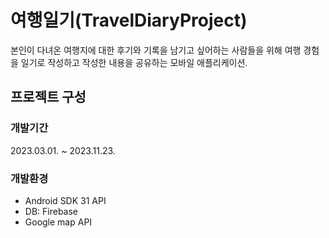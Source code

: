 # 여행일기(TravelDiaryProject)
본인이 다녀온 여행지에 대한 후기와 기록을 남기고 싶어하는 사람들을 위해 여행 경험을 일기로 작성하고 작성한 내용을 공유하는 모바일 애플리케이션.

## 프로젝트 구성
### 개발기간
2023.03.01. ~ 2023.11.23.

### 개발환경
- Android SDK 31 API
- DB: Firebase
- Google map API
